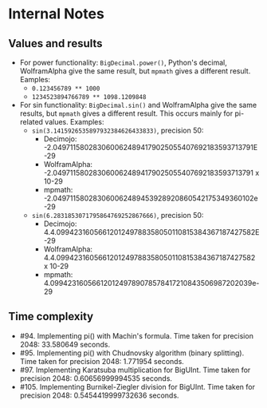 # Internal Notes

## Values and results

- For power functionality: `BigDecimal.power()`, Python's decimal, WolframAlpha give the same result, but `mpmath` gives a different result. Eamples: 
  - `0.123456789 ** 1000`
  - `1234523894766789 ** 1098.1209848`
- For sin functionality: `BigDecimal.sin()` and WolframAlpha give the same results, but `mpmath` gives a different result. This occurs mainly for pi-related values. Examples:
  - `sin(3.1415926535897932384626433833)`, precision 50:
    - Decimojo:     -2.0497115802830600624894179025055407692183593713791E-29
    - WolframAlpha: -2.0497115802830600624894179025055407692183593713791 x 10-29
    - mpmath:       -2.049711580283060062489453928920860542175349360102e-29
  - `sin(6.2831853071795864769252867666)`, precision 50:
    - Decimojo:     4.4.0994231605661201249788358050110815384367187427582E-29
    - WolframAlpha: 4.4.0994231605661201249788358050110815384367187427582 x 10-29
    - mpmath:       4.0994231605661201249789078578417210843506987202039e-29

## Time complexity

- #94. Implementing pi() with Machin's formula. Time taken for precision 2048: 33.580649 seconds.
- #95. Implementing pi() with Chudnovsky algorithm (binary splitting). Time taken for precision 2048: 1.771954 seconds.
- #97. Implementing Karatsuba multiplication for BigUInt. Time taken for precision 2048: 0.60656999994535 seconds.
- #105. Implementing Burnikel-Ziegler division for BigUInt. Time taken for precision 2048: 0.5454419999732636 seconds.
